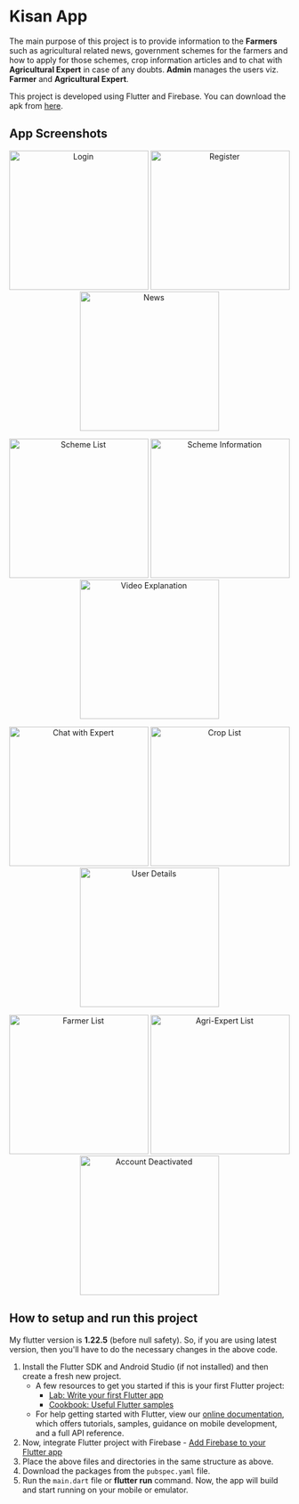 # **Kisan App**
The main purpose of this project is to provide information to the **Farmers** such as agricultural related news, government schemes for the farmers and how to apply for those schemes, crop information articles and to chat with **Agricultural Expert** in case of any doubts. **Admin** manages the users viz. **Farmer** and **Agricultural Expert**.

This project is developed using Flutter and Firebase. You can download the apk from [here](https://drive.google.com/file/d/1t52hbVml8M1zMlaa04sg2OG7qeQetOoU/view?usp=sharing).

## App Screenshots
<p align="center">
  <img src="screenshots/login.jpg" width="250" title="Login">
  <img src="screenshots/register.jpg" width="250" title="Register">
  <img src="screenshots/news.jpg" width="250" title="News">
</p>
<p align="center">
  <img src="screenshots/scheme-list.jpg" width="250" title="Scheme List">
  <img src="screenshots/scheme.jpg" width="250" title="Scheme Information">
  <img src="screenshots/scheme-video.jpg" width="250" title="Video Explanation">
</p>
<p align="center">  
  <img src="screenshots/chat.jpg" width="250" title="Chat with Expert">
  <img src="screenshots/crop-list.jpg" width="250" title="Crop List">
  <img src="screenshots/user.jpg" width="250" title="User Details">  
</p>
<p align="center">  
  <img src="screenshots/farmer-list.jpg" width="250" title="Farmer List">
  <img src="screenshots/agri-expert-list.jpg" width="250" title="Agri-Expert List">
  <img src="screenshots/deactivated.jpg" width="250" title="Account Deactivated">  
</p>

## How to setup and run this project

My flutter version is **1.22.5** (before null safety). So, if you are using latest version, then you'll have to do the necessary changes in the above code.

1. Install the Flutter SDK and Android Studio (if not installed) and then create a fresh new project.
    * A few resources to get you started if this is your first Flutter project:
        - [Lab: Write your first Flutter app](https://flutter.dev/docs/get-started/codelab)
        - [Cookbook: Useful Flutter samples](https://flutter.dev/docs/cookbook)        
    * For help getting started with Flutter, view our [online documentation](https://flutter.dev/docs), which offers tutorials, samples, guidance on mobile development, and a full API reference.
2. Now, integrate Flutter project with Firebase - [Add Firebase to your Flutter app](https://firebase.google.com/docs/flutter/setup)
3. Place the above files and directories in the same structure as above.
4. Download the packages from the `pubspec.yaml` file.
5. Run the `main.dart` file or **flutter run** command. Now, the app will build and start running on your mobile or emulator.